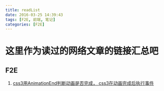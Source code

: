 ```yaml
---
title: readList
date: 2016-03-25 14:39:43
tags: [F2E, 前端, 笔记]
categories: [F2E]
---
```


# 这里作为读过的网络文章的链接汇总吧

  ## F2E

  1. [css3用AnimationEnd判断动画是否完成， css3在动画完成后执行事件](http://blog.csdn.net/kongjiea/article/details/38614695)
